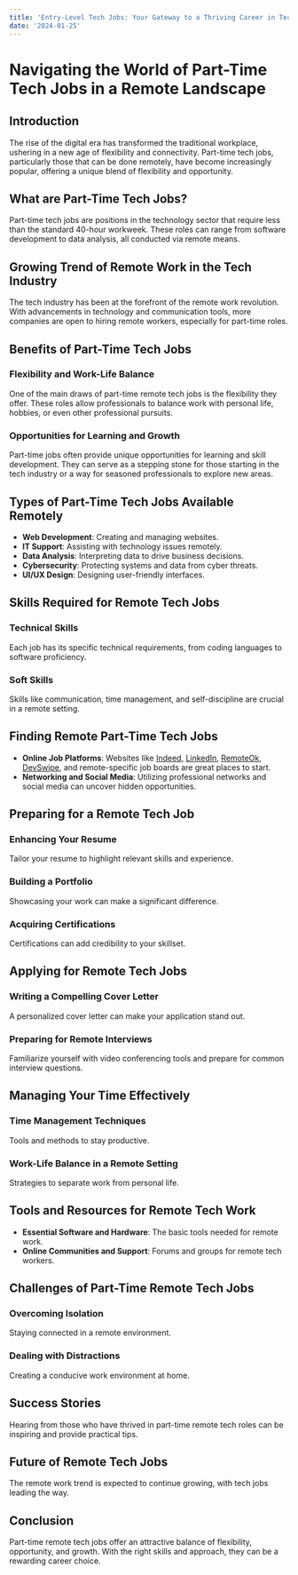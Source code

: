 ```yaml
---
title: 'Entry-Level Tech Jobs: Your Gateway to a Thriving Career in Technology'
date: '2024-01-25'
---
```

# Navigating the World of Part-Time Tech Jobs in a Remote Landscape

## Introduction

The rise of the digital era has transformed the traditional workplace, ushering in a new age of flexibility and connectivity. Part-time tech jobs, particularly those that can be done remotely, have become increasingly popular, offering a unique blend of flexibility and opportunity.

## What are Part-Time Tech Jobs?

Part-time tech jobs are positions in the technology sector that require less than the standard 40-hour workweek. These roles can range from software development to data analysis, all conducted via remote means.

## Growing Trend of Remote Work in the Tech Industry

The tech industry has been at the forefront of the remote work revolution. With advancements in technology and communication tools, more companies are open to hiring remote workers, especially for part-time roles.

## Benefits of Part-Time Tech Jobs

### Flexibility and Work-Life Balance

One of the main draws of part-time remote tech jobs is the flexibility they offer. These roles allow professionals to balance work with personal life, hobbies, or even other professional pursuits.

### Opportunities for Learning and Growth

Part-time jobs often provide unique opportunities for learning and skill development. They can serve as a stepping stone for those starting in the tech industry or a way for seasoned professionals to explore new areas.

## Types of Part-Time Tech Jobs Available Remotely

- **Web Development**: Creating and managing websites.
- **IT Support**: Assisting with technology issues remotely.
- **Data Analysis**: Interpreting data to drive business decisions.
- **Cybersecurity**: Protecting systems and data from cyber threats.
- **UI/UX Design**: Designing user-friendly interfaces.

## Skills Required for Remote Tech Jobs

### Technical Skills

Each job has its specific technical requirements, from coding languages to software proficiency.

### Soft Skills

Skills like communication, time management, and self-discipline are crucial in a remote setting.

## Finding Remote Part-Time Tech Jobs

- **Online Job Platforms**: Websites like [Indeed](https://www.indeed.com), [LinkedIn](https://www.linkedin.com), [RemoteOk](https://www.remoteok.com), [DevSwipe](https://www.dev-swipe.com), and remote-specific job boards are great places to start.
- **Networking and Social Media**: Utilizing professional networks and social media can uncover hidden opportunities.

## Preparing for a Remote Tech Job

### Enhancing Your Resume

Tailor your resume to highlight relevant skills and experience.

### Building a Portfolio

Showcasing your work can make a significant difference.

### Acquiring Certifications

Certifications can add credibility to your skillset.

## Applying for Remote Tech Jobs

### Writing a Compelling Cover Letter

A personalized cover letter can make your application stand out.

### Preparing for Remote Interviews

Familiarize yourself with video conferencing tools and prepare for common interview questions.

## Managing Your Time Effectively

### Time Management Techniques

Tools and methods to stay productive.

### Work-Life Balance in a Remote Setting

Strategies to separate work from personal life.

## Tools and Resources for Remote Tech Work

- **Essential Software and Hardware**: The basic tools needed for remote work.
- **Online Communities and Support**: Forums and groups for remote tech workers.

## Challenges of Part-Time Remote Tech Jobs

### Overcoming Isolation

Staying connected in a remote environment.

### Dealing with Distractions

Creating a conducive work environment at home.

## Success Stories

Hearing from those who have thrived in part-time remote tech roles can be inspiring and provide practical tips.

## Future of Remote Tech Jobs

The remote work trend is expected to continue growing, with tech jobs leading the way.

## Conclusion

Part-time remote tech jobs offer an attractive balance of flexibility, opportunity, and growth. With the right skills and approach, they can be a rewarding career choice.

<!-- ---

© [2024] [DevSwipe]. All Rights Reserved.

[Add links to your social media, website, or other resources] -->
